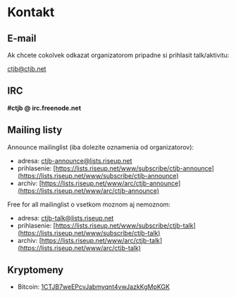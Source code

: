 # Kontakt

## E-mail

Ak chcete cokolvek odkazat organizatorom pripadne si prihlasit talk/aktivitu:

[ctjb@ctjb.net](mailto:ctjb@ctjb.net)

## IRC

**#ctjb @ irc.freenode.net**

## Mailing listy

Announce mailinglist (iba dolezite oznamenia od organizatorov):

* adresa: [ctjb-announce@lists.riseup.net](mailto:ctjb-announce@lists.riseup.net)
* prihlasenie: [https://lists.riseup.net/www/subscribe/ctjb-announce](https://lists.riseup.net/www/subscribe/ctjb-announce)
* archiv: [https://lists.riseup.net/www/arc/ctjb-announce](https://lists.riseup.net/www/arc/ctjb-announce)

Free for all mailinglist o vsetkom moznom aj nemoznom:

* adresa: [ctjb-talk@lists.riseup.net](mailto:ctjb-talk@lists.riseup.net)
* prihlasenie: [https://lists.riseup.net/www/subscribe/ctjb-talk](https://lists.riseup.net/www/subscribe/ctjb-talk)
* archiv: [https://lists.riseup.net/www/arc/ctjb-talk](https://lists.riseup.net/www/arc/ctjb-talk)

## Kryptomeny

* Bitcoin: [1CTJB7weEPcvJabmyqnt4vwJazkKgMpKGK](https://blockchain.info/address/1CTJB7weEPcvJabmyqnt4vwJazkKgMpKGK)
